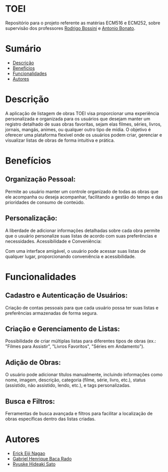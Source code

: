# TOEI
Repositório para o projeto referente as matérias ECM516 e ECM252, sobre supervisão dos professores [Rodrigo Bossini](https://github.com/professorbossini) e [Antonio Bonato](https://github.com/asbonato).

# Sumário

- [Descrição](#Descrição)
- [Benefícios](#Benefícios)
- [Funcionalidades](#Funcionalidades)
- [Autores](#Autores)


# Descrição 

A aplicação de listagem de obras TOEI visa proporcionar uma experiência personalizada e organizada para os usuários que desejam manter um registro detalhado de suas obras favoritas, sejam elas filmes, séries, livros, jornais, mangás, animes, ou qualquer outro tipo de mídia. O objetivo é oferecer uma plataforma flexível onde os usuários podem criar, gerenciar e visualizar listas de obras de forma intuitiva e prática.

# Benefícios

## Organização Pessoal:

Permite ao usuário manter um controle organizado de todas as obras que ele acompanha ou deseja acompanhar, facilitando a gestão do tempo e das prioridades de consumo de conteúdo.

## Personalização:

A liberdade de adicionar informações detalhadas sobre cada obra permite que o usuário personalize suas listas de acordo com suas preferências e necessidades.
Acessibilidade e Conveniência:

Com uma interface amigável, o usuário pode acessar suas listas de qualquer lugar, proporcionando conveniência e acessibilidade.

# Funcionalidades

## Cadastro e Autenticação de Usuários:

Criação de contas pessoais para que cada usuário possa ter suas listas e preferências armazenadas de forma segura.

## Criação e Gerenciamento de Listas:

Possibilidade de criar múltiplas listas para diferentes tipos de obras (ex.: "Filmes para Assistir", "Livros Favoritos", "Séries em Andamento").

## Adição de Obras:

O usuário pode adicionar títulos manualmente, incluindo informações como nome, imagem, descrição, categoria (filme, série, livro, etc.), status (assistido, não assistido, lendo, etc.), e tags personalizadas.

## Busca e Filtros:

Ferramentas de busca avançada e filtros para facilitar a localização de obras específicas dentro das listas criadas.

# Autores

- [Erick Eiji Nagao](https://github.com/ErickNagao)
- [Gabriel Henrique Baca Rado](https://github.com/Gabriel-HBR)
- [Ryuske Hideaki Sato](https://github.com/Dragonrhs)
